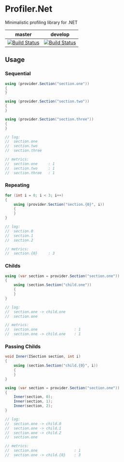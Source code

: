 # Profiler.Net
Minimalistic profiling library for .NET

| master  | develop |
| ------------- | ------------- |
| [![Build Status](https://api.travis-ci.com/r-alekseev/Profiler.Net.svg?branch=master)](https://travis-ci.com/r-alekseev/Profiler.Net)  | [![Build Status](https://api.travis-ci.com/r-alekseev/Profiler.Net.svg?branch=develop)](https://travis-ci.com/r-alekseev/Profiler.Net)  |


## Usage

### Sequential

```csharp
using (provider.Section("section.one"))
{
}

using (provider.Section("section.two"))
{
}

using (provider.Section("section.three"))
{
}

// log:
//  section.one
//  section.two
//  section.three

// metrics:
//  section.one     : 1
//  section.two     : 1
//  section.three   : 1
```

### Repeating

```csharp
for (int i = 0; i < 3; i++)
{
    using (provider.Section("section.{0}", i))
    {
    }
}

// log:
//  section.0
//  section.1
//  section.2

// metrics:
//  section.{0}     : 3
```

### Childs

```csharp
using (var section = provider.Section("section.one"))
{
    using (section.Section("child.one"))
    {
    }
}

// log:
//  section.one -> child.one
//  section.one

// metrics:
//  section.one                 : 1
//  section.one -> child.one    : 1
```

### Passing Childs

```csharp
void Inner(ISection section, int i)
{
    using (section.Section("child.{0}", i))
    {
    }
}

using (var section = provider.Section("section.one"))
{
    Inner(section, 0);
    Inner(section, 1);
    Inner(section, 2);
}

// log:
//  section.one -> child.0
//  section.one -> child.1
//  section.one -> child.2
//  section.one

// metrics:
//  section.one                 : 1
//  section.one -> child.{0}    : 3
```